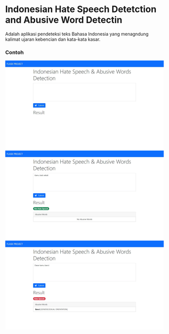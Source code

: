 # Indonesian Hate Speech Detetction and Abusive Word Detectin

Adalah aplikasi pendeteksi teks Bahasa Indonesia yang menagndung kalimat ujaran kebencian dan kata-kata kasar.

### Contoh
![alt text](https://github.com/rijalfm/Indonesian_Hate_Speech_Detetction/blob/main/img1.jpg?raw=true)
![alt text](https://github.com/rijalfm/Indonesian_Hate_Speech_Detetction/blob/main/img2.jpg?raw=true)
![alt text](https://github.com/rijalfm/Indonesian_Hate_Speech_Detetction/blob/main/img3.jpg?raw=true)

